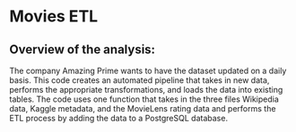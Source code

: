 # Movies ETL


## Overview of the analysis:

The company Amazing Prime wants to have the dataset updated on a daily basis. This code creates an automated pipeline that takes in new data, performs the appropriate transformations, and loads the data into existing tables. The code uses one function that takes in the three files Wikipedia data, Kaggle metadata, and the MovieLens rating data and performs the ETL process by adding the data to a PostgreSQL database.


